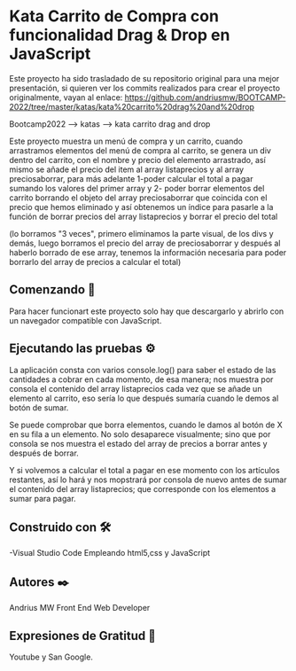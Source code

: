# Kata Carrito de Compra con funcionalidad Drag & Drop en JavaScript

Este proyecto ha sido trasladado de su repositorio original para una mejor presentación, si quieren ver los commits realizados 
para crear el proyecto originalmente, vayan al enlace: https://github.com/andriusmw/BOOTCAMP-2022/tree/master/katas/kata%20carrito%20drag%20and%20drop 

Bootcamp2022 --> katas --> kata carrito drag and drop

Este proyecto muestra un menú de compra y un carrito, cuando arrastramos elementos del menú de compra
al carrito, se genera un div dentro del carrito, con el nombre y precio del elemento arrastrado, así mismo
se añade el precio del item al array listaprecios y al array preciosaborrar, para más adelante 1-poder calcular
el total a pagar sumando los valores del primer array y 2- poder borrar elementos del carrito borrando el objeto del
array preciosaborrar que coincida con el precio que hemos eliminado y así obtenemos un índice para pasarle a la función
de borrar precios del array listaprecios y borrar el precio del total 

(lo borramos "3 veces", primero eliminamos la parte visual, de los divs y demás, luego borramos el precio del array de preciosaborrar
y después al haberlo borrado de ese array, tenemos la información necesaria para poder borrarlo del array de precios a calcular el total)


## Comenzando 🚀

Para hacer funcionart este proyecto solo hay que descargarlo y abrirlo con un navegador compatible con JavaScript.




## Ejecutando las pruebas ⚙️

La aplicación consta con varios console.log() para saber el estado de las cantidades a cobrar en cada momento, de esa manera;
nos muestra por consola el contenido del array listaprecios cada vez que se añade un elemento al carrito, eso sería lo que después sumaría
cuando le demos al botón de sumar. 

Se puede comprobar que borra elementos, cuando le damos al botón de X en su fila a un elemento. No solo desaparece visualmente;
sino que por consola se nos muestra el estado del array de precios a borrar antes y después de borrar.

Y si volvemos a calcular el total a pagar en ese momento con los artículos restantes, así lo hará y nos mopstrará por consola de nuevo
antes de sumar el contenido del array listaprecios; que corresponde con los elementos a sumar para pagar.


## Construido con 🛠️

-Visual Studio Code
Empleando html5,css y JavaScript



## Autores ✒️

Andrius MW Front End Web Developer


## Expresiones de Gratitud 🎁

Youtube y San Google.